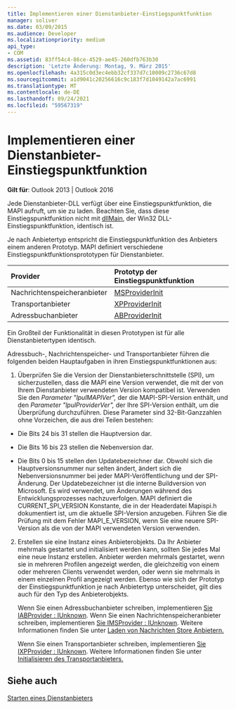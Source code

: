 ```yaml
---
title: Implementieren einer Dienstanbieter-Einstiegspunktfunktion
manager: soliver
ms.date: 03/09/2015
ms.audience: Developer
ms.localizationpriority: medium
api_type:
- COM
ms.assetid: 83ff54c4-86ce-4529-ae45-260dfb763b30
description: 'Letzte Änderung: Montag, 9. März 2015'
ms.openlocfilehash: 4a315c0d3ec4ebb32cf337d7c10009c2736c67d8
ms.sourcegitcommit: a1d9041c20256616c9c183f7d1049142a7ac6991
ms.translationtype: MT
ms.contentlocale: de-DE
ms.lasthandoff: 09/24/2021
ms.locfileid: "59567319"
---
```

# <a name="implementing-a-service-provider-entry-point-function"></a>Implementieren einer Dienstanbieter-Einstiegspunktfunktion

  
  
**Gilt für**: Outlook 2013 | Outlook 2016 
  
Jede Dienstanbieter-DLL verfügt über eine Einstiegspunktfunktion, die MAPI aufruft, um sie zu laden. Beachten Sie, dass diese Einstiegspunktfunktion nicht mit [dllMain](https://msdn.microsoft.com/library/ms682583.aspx), der Win32 DLL-Einstiegspunktfunktion, identisch ist.
  
Je nach Anbietertyp entspricht die Einstiegspunktfunktion des Anbieters einem anderen Prototyp. MAPI definiert verschiedene Einstiegspunktfunktionsprototypen für Dienstanbieter.
  
|**Provider**|**Prototyp der Einstiegspunktfunktion**|
|:-----|:-----|
|Nachrichtenspeicheranbieter  <br/> |[MSProviderInit](msproviderinit.md) <br/> |
|Transportanbieter  <br/> |[XPProviderInit](xpproviderinit.md) <br/> |
|Adressbuchanbieter  <br/> |[ABProviderInit](abproviderinit.md) <br/> |
   
Ein Großteil der Funktionalität in diesen Prototypen ist für alle Dienstanbietertypen identisch. 
  
Adressbuch-, Nachrichtenspeicher- und Transportanbieter führen die folgenden beiden Hauptaufgaben in ihren Einstiegspunktfunktionen aus:
  
1. Überprüfen Sie die Version der Dienstanbieterschnittstelle (SPI), um sicherzustellen, dass die MAPI eine Version verwendet, die mit der von Ihrem Dienstanbieter verwendeten Version kompatibel ist. Verwenden Sie den  _Parameter "lpulMAPIVer",_ der die MAPI-SPI-Version enthält, und den  _Parameter "lpulProviderVer",_ der Ihre SPI-Version enthält, um die Überprüfung durchzuführen. Diese Parameter sind 32-Bit-Ganzzahlen ohne Vorzeichen, die aus drei Teilen bestehen: 
    
  - Die Bits 24 bis 31 stellen die Hauptversion dar.
    
  - Die Bits 16 bis 23 stellen die Nebenversion dar.
    
  - Die Bits 0 bis 15 stellen den Updatebezeichner dar. Obwohl sich die Hauptversionsnummer nur selten ändert, ändert sich die Nebenversionsnummer bei jeder MAPI-Veröffentlichung und der SPI-Änderung. Der Updatebezeichner ist die interne Buildversion von Microsoft. Es wird verwendet, um Änderungen während des Entwicklungsprozesses nachzuverfolgen. MAPI definiert die CURRENT_SPI_VERSION Konstante, die in der Headerdatei Mapispi.h dokumentiert ist, um die aktuelle SPI-Version anzugeben. Führen Sie die Prüfung mit dem Fehler MAPI_E_VERSION, wenn Sie eine neuere SPI-Version als die von der MAPI verwendeten Version verwenden.
    
2. Erstellen sie eine Instanz eines Anbieterobjekts. Da Ihr Anbieter mehrmals gestartet und initialisiert werden kann, sollten Sie jedes Mal eine neue Instanz erstellen. Anbieter werden mehrmals gestartet, wenn sie in mehreren Profilen angezeigt werden, die gleichzeitig von einem oder mehreren Clients verwendet werden, oder wenn sie mehrmals in einem einzelnen Profil angezeigt werden. Ebenso wie sich der Prototyp der Einstiegspunktfunktion je nach Anbietertyp unterscheidet, gilt dies auch für den Typ des Anbieterobjekts. 
    
    Wenn Sie einen Adressbuchanbieter schreiben, implementieren [Sie IABProvider : IUnknown](iabprovideriunknown.md). Wenn Sie einen Nachrichtenspeicheranbieter schreiben, implementieren [Sie IMSProvider : IUnknown](imsprovideriunknown.md). Weitere Informationen finden Sie unter [Laden von Nachrichten Store Anbietern.](loading-message-store-providers.md)
    
    Wenn Sie einen Transportanbieter schreiben, implementieren [Sie IXPProvider : IUnknown](ixpprovideriunknown.md). Weitere Informationen finden Sie unter [Initialisieren des Transportanbieters.](initializing-the-transport-provider.md)
    
## <a name="see-also"></a>Siehe auch



[Starten eines Dienstanbieters](starting-a-service-provider.md)

